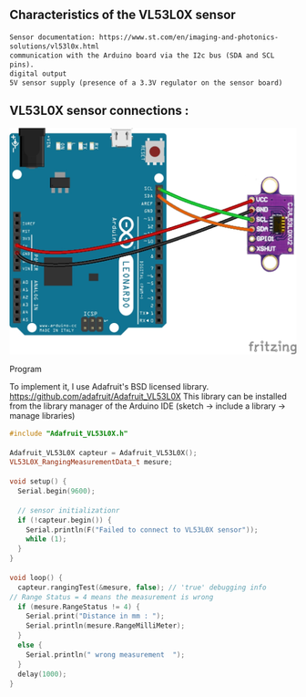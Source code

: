
## Characteristics of the VL53L0X sensor

    Sensor documentation: https://www.st.com/en/imaging-and-photonics-solutions/vl53l0x.html
    communication with the Arduino board via the I2c bus (SDA and SCL pins).
    digital output
    5V sensor supply (presence of a 3.3V regulator on the sensor board)

## VL53L0X sensor connections : 

![VL53L0X](VL53L0X/VL53L0X.jpg)

Program

To implement it, I use Adafruit's BSD licensed library. https://github.com/adafruit/Adafruit_VL53L0X
This library can be installed from the library manager of the Arduino IDE (sketch -> include a library -> manage libraries)

```cpp
#include "Adafruit_VL53L0X.h"

Adafruit_VL53L0X capteur = Adafruit_VL53L0X();
VL53L0X_RangingMeasurementData_t mesure;

void setup() {
  Serial.begin(9600);

  // sensor initializationr
  if (!capteur.begin()) {
    Serial.println(F("Failed to connect to VL53L0X sensor"));
    while (1);
  }
}

void loop() {
  capteur.rangingTest(&mesure, false); // 'true' debugging info 
// Range Status = 4 means the measurement is wrong
  if (mesure.RangeStatus != 4) {   
    Serial.print("Distance in mm : ");
    Serial.println(mesure.RangeMilliMeter);
  }
  else {
    Serial.println(" wrong measurement  ");
  }
  delay(1000);
}
```
